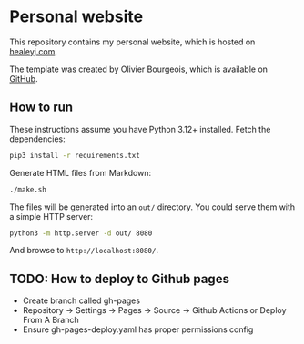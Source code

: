 # Personal website

This repository contains my personal website, which is hosted on [healeyj.com](https://healeyj.com/). 

The template was created by Olivier Bourgeois, which is available on [GitHub](https://github.com/bourgeoisor/bourgeoisor.github.io).

## How to run

These instructions assume you have Python 3.12+ installed. Fetch the dependencies:

```sh
pip3 install -r requirements.txt
```

Generate HTML files from Markdown:

```sh
./make.sh
```

The files will be generated into an `out/` directory. You could serve them with a simple HTTP server:

```sh
python3 -m http.server -d out/ 8080
```

And browse to `http://localhost:8080/`.

## TODO: How to deploy to Github pages 

- Create branch called gh-pages
- Repository -> Settings -> Pages -> Source -> Github Actions or Deploy From A Branch
- Ensure gh-pages-deploy.yaml has proper permissions config

